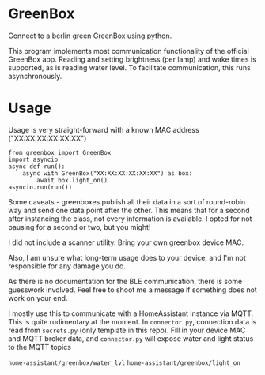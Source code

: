 # GreenBox
Connect to a berlin green GreenBox using python. 

This program implements most communication functionality of the official GreenBox app. Reading and setting brightness (per lamp) and wake times is supported, as is reading water level.
To facilitate communication, this runs asynchronously. 

# Usage
Usage is very straight-forward with a known MAC address ("XX:XX:XX:XX:XX:XX")
```
from greenbox import GreenBox
import asyncio
async def run():
    async with GreenBox("XX:XX:XX:XX:XX:XX") as box:
        await box.light_on()
asyncio.run(run())
```
Some caveats - greenboxes publish all their data in a sort of round-robin way and send one data point after the other. This means that for a second after instancing the class, not every information is available. I opted for not pausing for a second or two, but you might! 

I did not include a scanner utility. Bring your own greenbox device MAC. 

Also, I am unsure what long-term usage does to your device, and I'm not responsible for any damage you do.

As there is no documentation for the BLE communication, there is some guesswork involved. Feel free to shoot me a message if something does not work on your end. 

I mostly use this to communicate with a HomeAssistant instance via MQTT. This is quite rudimentary at the moment. 
In `connector.py`, connection data is read from `secrets.py` (only template in this repo). Fill in your device MAC and MQTT broker data, and `connector.py` will expose water and light status to the MQTT topics

`home-assistant/greenbox/water_lvl`
`home-assistant/greenbox/light_on`


